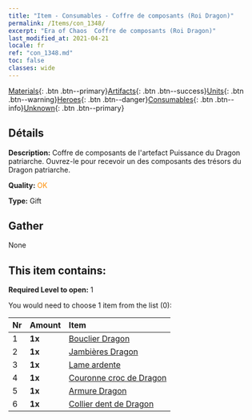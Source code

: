 ```yaml
---
title: "Item - Consumables - Coffre de composants (Roi Dragon)"
permalink: /Items/con_1348/
excerpt: "Era of Chaos  Coffre de composants (Roi Dragon)"
last_modified_at: 2021-04-21
locale: fr
ref: "con_1348.md"
toc: false
classes: wide
---
```

 [Materials](/fr/Items/){: .btn .btn--primary}[Artifacts](/fr/Items/Artifacts/){: .btn .btn--success}[Units](/fr/Items/Units/){: .btn .btn--warning}[Heroes](/fr/Items/Heroes/){: .btn .btn--danger}[Consumables](/fr/Items/Consumables/){: .btn .btn--info}[Unknown](/fr/Items/Unknown/){: .btn .btn--primary}

## Détails
 **Description:** Coffre de composants de l'artefact Puissance du Dragon patriarche. Ouvrez-le pour recevoir un des composants des trésors du Dragon patriarche.

 **Quality:** <span style="color: #FF8C00">OK</span>

 **Type:** Gift

## Gather

  None

## This item contains:

 **Required Level to open:** 1

 You would need to choose 1 item from the list (0):

  | Nr | Amount |     Item    |
  |:---|:-------|:------------|
  | 1 |  **1x** | [Bouclier Dragon](/fr/Items/art_144/) |  | 
  | 2 |  **1x** | [Jambières Dragon](/fr/Items/art_145/) |  | 
  | 3 |  **1x** | [Lame ardente](/fr/Items/art_146/) |  | 
  | 4 |  **1x** | [Couronne croc de Dragon](/fr/Items/art_147/) |  | 
  | 5 |  **1x** | [Armure Dragon](/fr/Items/art_148/) |  | 
  | 6 |  **1x** | [Collier dent de Dragon](/fr/Items/art_149/) |  | 
